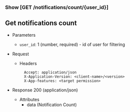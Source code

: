### Show [GET /notifications/count/{user_id}]

## **Get notifications count**

+ Parameters
    + `user_id`: 1 (number, required) - id of user for filtering

+ Request
    + Headers
    
            Accept: application/json
            X-Application-Version: <client-name>/<version>
            X-App-features: <target permission>

+ Response 200 (application/json)
    + Attributes
        + data (Notification Count)

<!-- include(../error_responses.md) -->
